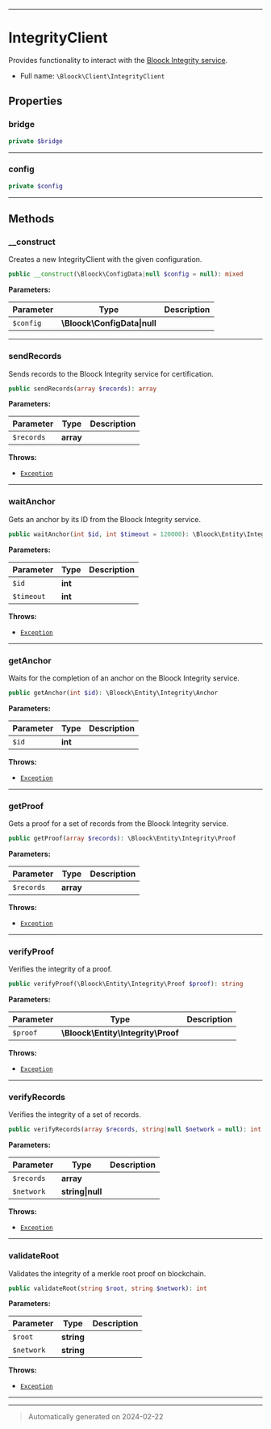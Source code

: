 ***

# IntegrityClient

Provides functionality to interact with the [Bloock Integrity service](https://dashboard.bloock.com/login).



* Full name: `\Bloock\Client\IntegrityClient`



## Properties


### bridge



```php
private $bridge
```






***

### config



```php
private $config
```






***

## Methods


### __construct

Creates a new IntegrityClient with the given configuration.

```php
public __construct(\Bloock\ConfigData|null $config = null): mixed
```








**Parameters:**

| Parameter | Type | Description |
|-----------|------|-------------|
| `$config` | **\Bloock\ConfigData&#124;null** |  |





***

### sendRecords

Sends records to the Bloock Integrity service for certification.

```php
public sendRecords(array $records): array
```








**Parameters:**

| Parameter | Type | Description |
|-----------|------|-------------|
| `$records` | **array** |  |




**Throws:**

- [`Exception`](../../Exception.md)



***

### waitAnchor

Gets an anchor by its ID from the Bloock Integrity service.

```php
public waitAnchor(int $id, int $timeout = 120000): \Bloock\Entity\Integrity\Anchor
```








**Parameters:**

| Parameter | Type | Description |
|-----------|------|-------------|
| `$id` | **int** |  |
| `$timeout` | **int** |  |




**Throws:**

- [`Exception`](../../Exception.md)



***

### getAnchor

Waits for the completion of an anchor on the Bloock Integrity service.

```php
public getAnchor(int $id): \Bloock\Entity\Integrity\Anchor
```








**Parameters:**

| Parameter | Type | Description |
|-----------|------|-------------|
| `$id` | **int** |  |




**Throws:**

- [`Exception`](../../Exception.md)



***

### getProof

Gets a proof for a set of records from the Bloock Integrity service.

```php
public getProof(array $records): \Bloock\Entity\Integrity\Proof
```








**Parameters:**

| Parameter | Type | Description |
|-----------|------|-------------|
| `$records` | **array** |  |




**Throws:**

- [`Exception`](../../Exception.md)



***

### verifyProof

Verifies the integrity of a proof.

```php
public verifyProof(\Bloock\Entity\Integrity\Proof $proof): string
```








**Parameters:**

| Parameter | Type | Description |
|-----------|------|-------------|
| `$proof` | **\Bloock\Entity\Integrity\Proof** |  |




**Throws:**

- [`Exception`](../../Exception.md)



***

### verifyRecords

Verifies the integrity of a set of records.

```php
public verifyRecords(array $records, string|null $network = null): int
```








**Parameters:**

| Parameter | Type | Description |
|-----------|------|-------------|
| `$records` | **array** |  |
| `$network` | **string&#124;null** |  |




**Throws:**

- [`Exception`](../../Exception.md)



***

### validateRoot

Validates the integrity of a merkle root proof on blockchain.

```php
public validateRoot(string $root, string $network): int
```








**Parameters:**

| Parameter | Type | Description |
|-----------|------|-------------|
| `$root` | **string** |  |
| `$network` | **string** |  |




**Throws:**

- [`Exception`](../../Exception.md)



***


***
> Automatically generated on 2024-02-22
